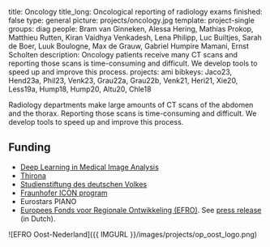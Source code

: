 title: Oncology
title_long: Oncological reporting of radiology exams
finished: false
type: general
picture: projects/oncology.jpg
template: project-single
groups: diag
people: Bram van Ginneken, Alessa Hering, Mathias Prokop, Matthieu Rutten, Kiran Vaidhya Venkadesh, Lena Philipp, Luc Builtjes, Sarah de Boer, Luuk Boulogne, Max de Grauw, Gabriel Humpire Mamani, Ernst Scholten 
description: Oncology patients receive many CT scans and reporting those scans is time-consuming and difficult. We develop tools to speed up and improve this process.
projects: ami
bibkeys: Jaco23, Hend23a, Phil23, Venk23, Grau22a, Grau22b, Venk21, Heri21, Xie20, Less19a, Hump18, Hump20, Altu20, Chle18

Radiology departments make large amounts of CT scans of the abdomen and the thorax. Reporting those scans is time-consuming and difficult. We develop tools to speed up and improve this process.

## Funding
* [Deep Learning in Medical Image Analysis](http://dlmedia.eu/)
* [Thirona](https://thirona.eu/) 
* [Studienstiftung des deutschen Volkes](https://www.studienstiftung.de/)
* [Fraunhofer ICON program](https://www.fraunhofer.de/en/about-fraunhofer/profile-structure/facts-and-figures/finances/international-revenue.html)
* Eurostars PIANO
* [Europees Fonds voor Regionale Ontwikkeling (EFRO)](http://www.op-oost.eu/). See [press release](https://www.radboudumc.nl/nieuws/2020/thirona-en-quirem-lanceren-met-radboudumc-project-radiologie-van-de-toekomst) (in Dutch).

![EFRO Oost-Nederland]({{ IMGURL }}/images/projects/op_oost_logo.png)
